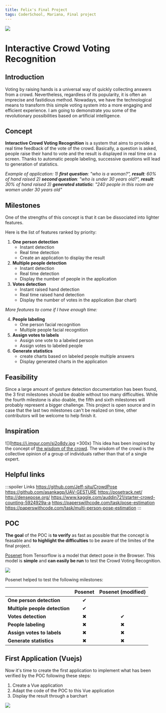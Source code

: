 ```yaml
---
title: Felix's Final Project
tags: CoderSchool, Mariana, Final project
---
```


![](https://i.imgur.com/evxrtfs.png)

# Interactive Crowd Voting Recognition

## Introduction

Voting by raising hands is a universal way of quickly collecting answers from a crowd. Nevertheless, regardless of its popularity, it is often an imprecise and fastidious method. 
Nowadays, we have the technological means to transform this simple voting system into a more engaging and efficient experience. I am going to demonstrate you some of the revolutionary possibilities based on artificial intelligence.

## Concept

**Interactive Crowd Voting Recognition** is a system that aims to provide a real time feedback of the vote of the crowd.
Basically, a question is asked, people raise their hand to vote and the result is displayed in real time on a screen.
Thanks to automatic people labeling, successive questions will lead to generation of statistics. 

*Example of application:*
*1) **first question**: "who is a woman?", **result**: 60% of hand raised
2) **second question**: "who is under 30 years old?", **result**: 30% of hand raised
3) **generated statistic**: "240 people in this room are women under 30 years old"*
    

## Milestones

One of the strengths of this concept is that it can be dissociated into lighter features.

Here is the list of features ranked by priority:
1) **One person detection**
    * Instant detection
    * Real time detection
    * Create an application to display the result
2) **Multiple people detection**
    * Instant detection
    * Real time detection
    * Display the number of people in the application
3) **Votes detection**
    * Instant raised hand detection
    * Real time raised hand detection
    * Display the number of votes in the application (bar chart)
    
*More features to come if I have enough time:*

4) **People labeling**
    * One person facial recognition
    * Multiple people facial recognition
5) **Assign votes to labels**
    * Assign one vote to a labeled person
    * Assign votes to labeled people
6) **Generate statistics**
    * create charts based on labeled people multiple answers
    * Display generated charts in the application

## Feasibility

Since a large amount of gesture detection documentation has been found, the 3 first milestones should be doable without too many difficulties. 
While the fourth milestone is also doable, the fifth and sixth milestones will probably represent a bigger challenge. This project is open source and in case that the last two milestones can't be realized on time, other contributors will be welcome to help finish it.

## Inspiration

![](https://i.imgur.com/si2o8dv.jpg =300x)
This idea has been inspired by the concept of [the wisdom of the crowd](https://en.wikipedia.org/wiki/Wisdom_of_the_crowd).
The wisdom of the crowd is the collective opinion of a group of individuals rather than that of a single expert.


## Helpful links

:::spoiler Links
https://github.com/Jeff-sjtu/CrowdPose
https://github.com/asankagp/UAV-GESTURE
https://posetrack.net/
http://densepose.org/
https://www.kaggle.com/auddin721/starter-crowd-counting-5924929a-a
https://paperswithcode.com/task/pose-estimation
https://paperswithcode.com/task/multi-person-pose-estimation
:::

## POC

**The goal** of the POC is **to verify** as fast as possible that the concept is feasable and **to highlight the difficulties** to be aware of the limites of the final project.

[Posenet](https://github.com/tensorflow/tfjs-models/tree/master/posenet) from Tensorflow is a model that detect pose in the Browser. This model is **simple** and **can easily be run** to test the Crowd Voting Recognition.


![](https://i.imgur.com/1p9qsJT.gif)


Posenet helped to test the following milestones:

|                              |Posenet |Posenet (modified) |
|:-----------------------------|:--------------:|:------------:|
|**One person detection**|✔| |
|**Multiple people detection**|✔| |
|**Votes detection**|✖|✔|
|**People labeling**|✖|✖|
|**Assign votes to labels**|✖|✖|
|**Generate statistics**|✖|✖|

## First Application (Vuejs)

Now it's time to create the first application to implement what has been verified by the POC following these steps:
1) Create a Vue application
2) Adapt the code of the POC to this Vue application
3) Display the result through a barchart


![](https://i.imgur.com/Tc1FR9D.png)





